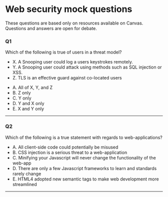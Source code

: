 # Web security mock questions

These questions are based only on resources available on Canvas.
Questions and answers are open for debate.

### Q1

Which of the following is true of users in a threat model?

- X. A Snooping user could log a users keystrokes remotely.
- Y. A Snooping user could attack using methods such as SQL injection or XSS.
- Z. TLS is an effective guard against co-located users


* A. All of X, Y, and Z
* B. Z only
* C. Y only
* D. Y and X only
* E. X and Y only

---

### Q2

Which of the following is a true statement with regards to web-applications?

* A. All client-side code could potentially be misused
* B. CSS injection is a serious threat to a web-application
* C. Minifying your Javascript will never change the functionality of the web-app
* D. There are only a few Javascript frameworks to learn and standards rarely change
* E. HTML4 adopted new semantic tags to make web development more streamlined

---
